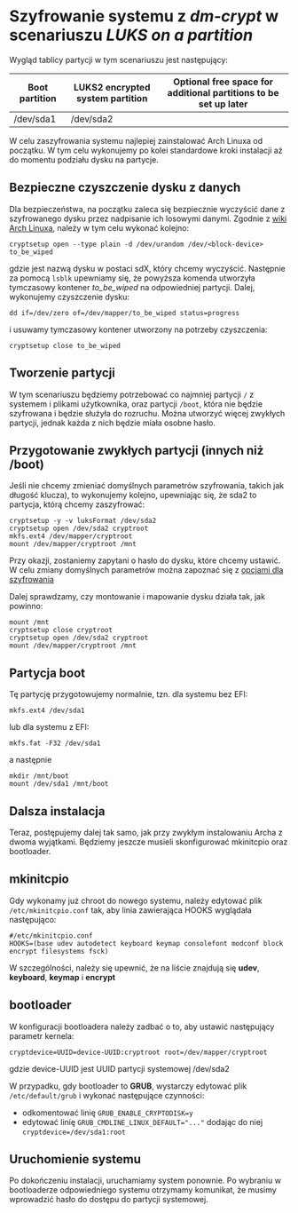 # Szyfrowanie systemu z *dm-crypt* w scenariuszu *LUKS on a partition*

Wygląd tablicy partycji w tym scenariuszu jest następujący:

| Boot partition        | LUKS2 encrypted system partition | Optional free space for additional partitions to be set up later  |
|-----------------------|----------------------------------|-------------------------------------------------------------------|
|/dev/sda1              | /dev/sda2                        |                                                                   |

W celu zaszyfrowania systemu najlepiej zainstalować Arch Linuxa od początku. W tym celu wykonujemy po kolei standardowe kroki instalacji aż do momentu podziału dysku na partycje.

## Bezpieczne czyszczenie dysku z danych
Dla bezpieczeństwa, na początku zaleca się bezpiecznie wyczyścić dane z szyfrowanego dysku przez nadpisanie ich losowymi danymi. 
Zgodnie z [wiki Arch Linuxa](https://wiki.archlinux.org/index.php/Dm-crypt/Drive_preparation), należy w tym celu wykonać kolejno:
```
cryptsetup open --type plain -d /dev/urandom /dev/<block-device> to_be_wiped
```
gdzie <block-device> jest nazwą dysku w postaci sdX, który chcemy wyczyścić. 
Następnie za pomocą ```lsblk``` upewniamy się, że powyższa komenda utworzyła tymczasowy kontener _to_be_wiped_ na odpowiedniej partycji.
Dalej, wykonujemy czyszczenie dysku:
```
dd if=/dev/zero of=/dev/mapper/to_be_wiped status=progress
```
i usuwamy tymczasowy kontener utworzony na potrzeby czyszczenia:
```
cryptsetup close to_be_wiped
```

## Tworzenie partycji
W tym scenariuszu będziemy potrzebować co najmniej partycji ```/``` z systemem i plikami użytkownika, oraz partycji ```/boot```, 
która nie będzie szyfrowana i będzie służyła do rozruchu. Można utworzyć więcej zwykłych partycji, jednak każda z nich
będzie miała osobne hasło.

## Przygotowanie zwykłych partycji (innych niż /boot)
Jeśli nie chcemy zmieniać domyślnych parametrów szyfrowania, takich jak długość klucza), to wykonujemy kolejno, upewniając się, że sda2 to partycja, którą chcemy zaszyfrować:
```
cryptsetup -y -v luksFormat /dev/sda2
cryptsetup open /dev/sda2 cryptroot
mkfs.ext4 /dev/mapper/cryptroot
mount /dev/mapper/cryptroot /mnt
```
Przy okazji, zostaniemy zapytani o hasło do dysku, które chcemy ustawić.
W celu zmiany domyślnych parametrów można zapoznać się z [opcjami dla szyfrowania](https://wiki.archlinux.org/index.php/Dm-crypt/Device_encryption#Encryption_options_for_LUKS_mode)

Dalej sprawdzamy, czy montowanie i mapowanie dysku działa tak, jak powinno:
```
mount /mnt
cryptsetup close cryptroot
cryptsetup open /dev/sda2 cryptroot
mount /dev/mapper/cryptroot /mnt
```

## Partycja boot
Tę partycję przygotowujemy normalnie, tzn. dla systemu bez EFI:
```
mkfs.ext4 /dev/sda1
```
lub dla systemu z EFI:
```
mkfs.fat -F32 /dev/sda1
```
a następnie
```
mkdir /mnt/boot
mount /dev/sda1 /mnt/boot
```

## Dalsza instalacja
Teraz, postępujemy dalej tak samo, jak przy zwykłym instalowaniu Archa z dwoma wyjątkami. Będziemy jeszcze musieli skonfigurować mkinitcpio oraz bootloader.

## mkinitcpio
Gdy wykonamy już chroot do nowego systemu, należy edytować plik ```/etc/mkinitcpio.conf``` tak, aby linia zawierająca HOOKS wyglądała następująco:
```
#/etc/mkinitcpio.conf
HOOKS=(base udev autodetect keyboard keymap consolefont modconf block encrypt filesystems fsck)
```
W szczególności, należy się upewnić, że na liście znajdują się **udev**, **keyboard**, **keymap** i **encrypt**

## bootloader
W konfiguracji bootloadera należy zadbać o to, aby ustawić następujący parametr kernela:
```
cryptdevice=UUID=device-UUID:cryptroot root=/dev/mapper/cryptroot
```
gdzie device-UUID jest UUID partycji systemowej /dev/sda2

W przypadku, gdy bootloader to **GRUB**, wystarczy edytować plik ```/etc/default/grub``` i wykonać następujące czynności:
* odkomentować linię ```GRUB_ENABLE_CRYPTODISK=y```
* edytować linię ```GRUB_CMDLINE_LINUX_DEFAULT="..."``` dodając do niej ```cryptdevice=/dev/sda1:root```

## Uruchomienie systemu
Po dokończeniu instalacji, uruchamiamy system ponownie. Po wybraniu w bootloaderze odpowiedniego systemu otrzymamy komunikat, że musimy wprowadzić hasło do 
dostępu do partycji systemowej.
